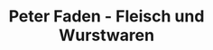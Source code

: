 ---
title: "Peter Faden - Fleisch und Wurstwaren"
url: /norderstedt/peter-faden-fleisch-und-wurstwaren/
shop: Metzgerei
---
